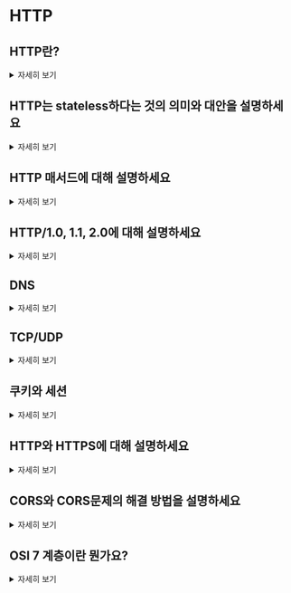 # HTTP

## HTTP란?

<details>
<summary>자세히 보기</summary>
HTTP는 HyperText Transfer Protocol의 약자로, 클라이언트와 서버 간 웹 상에서 데이터를 주고받기 위한 프로토콜입니다. 주로 웹 페이지, 이미지, 동영상 등의 리소스를 교환하는데 사용됩니다.
</details>

## HTTP는 stateless하다는 것의 의미와 대안을 설명하세요

<details>
<summary>자세히 보기</summary>
 서버가 이전 요청에 대한 정보를 저장하지 않기 때문에 각각의 요청이 독립적이라는 의미입니다. 이러한 특성 덕분에 서버의 메모리 사용량이 줄어들고 확장성이 증가합니다. 그러나 상태 정보가 필요한 경우 추가 구현이 필요하며, 이때 쿠키와 세션을 이용하여 클라이언트의 상태 정보를 저장하고 추적할

 - 무상태(stateless)
 서버가 클라이언트의 상태를 보존하지 않음
 클라이언트 요청은 독립적으로 처리되며, 서버는 요청에 대한 응답만 전송
 서버의 확장성을 높임
 - 비연결성(connectionless)
 클라이언트의 요청과 서버의 응답 사이에 연결을 유지하지 않음
 서버는 불필요한 연결을 줄이고 많은 클라이언트의 요청을 동시에 처리할 수 있음
</details>

## HTTP 매서드에 대해 설명하세요

<details>
<summary>자세히 보기</summary>
 HTTP 매서드는 클라이언트가 서버에 요청을 보낼 때 사용하는 동작 방식입니다.
 GET: 리소스를 요청하는 메소드입니다. 
  POST: 리소스를 전송하는 메소드입니다. 
  PUT: 리소스를 업데이트하는 메소드입니다.
  PATCH: 리소스의 일부분만 수정하는 메소드입니다.
  DELETE: 특정 리소스를 삭제하는 메소드입니다.
</details>

## HTTP/1.0, 1.1, 2.0에 대해 설명하세요

<details>
<summary>자세히 보기</summary>
 HTTP/1.0은 기본 요청-응답 메커니즘을 제공하는 첫 버전입니다. HTTP/1.1은 지속적인 연결과 파이프라이닝 기능이 추가되어 성능이 향상되었고, HTTP/2.0은 다중화와 서버 푸시를 도입하여 웹 성능을 더욱 개선했습니다.
</details>

## DNS

<details>
<summary>자세히 보기</summary>
<pre>
 Domain Name System
 도메인 이름과 IP 주소간의 변환을 처리하는 시스템.
 인터넷 서비스 제공자(ISP)가 제공하는 DNS서버를 통해 실행.

 1. 웹브라우저에 도메인 이름을 입력하여 접속
 2. DNS서버에서 도메인 이름을 IP주소로 변환
 3. IP주소를 통해 웹서버에 페이지 요청
 4. 웹 브라우저에 웹페이지가 출력
</pre>
</details>

## TCP/UDP

<details>
<summary>자세히 보기</summary>
<pre>
 
 - TCP 
  신뢰성 있는 데이터 전송을 지원하는 연결 지향형 프로토콜
  패킷의 손실을 검사, 순서가 바뀌지 않도록 보장
  3-Way Handshake : TCP 통신을 시작할 준비가 되었는지 확인
  4-Way Handshake : TCP 통신을 종료할 준비가 되었는지 확인

  - UDP
  신호 절차 없이 일방적으로 데이터 전달
  데이터의 신뢰성은 낮지만 속도가 빠름
</pre>
</details>

## 쿠키와 세션

<details>
<summary>자세히 보기</summary>
<pre>
 
 - 쿠키
  클라이언트에 저장되는 데이터 파일
  서버의 부하가 줄어들지만 보안의 위험이 있음
 - 세션
  클라이언트의 상태 정보를 서버 측에서 유지
  보안성은 높지만 서버에 많은 자원이 필요하기 때문에 부하가 될 수 있음. 
 - JWT
  웹의 사용자 인증 정보를 안전하게 관리하기 위한 토큰
  서명을 통해 위조나 변조를 감지, 유효기간 설정으로 보안성을 높임
  서버에서 유지하지 않아도 됌.
</pre>
</details>

## HTTP와 HTTPS에 대해 설명하세요

<details>
<summary>자세히 보기</summary>
  HTTP는 도청이 가능하며(TCP/IP) 통신 상대를 확인하지 않아 신뢰성이 떨어집니다. 그래서 등장한 HTTPS는 보안 프로토콜인 SSL을 이용해 데이터를 암호화하고 보안성을 보장합니다. 추가로 검색엔진 최적화에도 도움을 줍니다.
</details>

## CORS와 CORS문제의 해결 방법을 설명하세요

<details>
<summary>자세히 보기</summary>
  CORS(Cross-Origin Resource Sharing)
   CORS는 보안을 위한 정책으로 CORS 문제는 일반적으로 브라우저가 다른 도메인의 리소스에 접근하려 할 때 서버가 적절한 CORS 헤더를 제공하지 않거나 클라이언트가 정책을 따르지 않는 경우에 발생합니다.
   해결방법으로는 서버 측에서 적절한 CORS 헤더를 설정하고, 클라이언트 측에서는 서버의 CORS 정책을 따르도록 구현합니다.
</details>

## OSI 7 계층이란 뭔가요?

<details>
<summary>자세히 보기</summary>
  물데네전세표응<br>
OSI 7 계층은 네트워크 통신을 7개의 계층으로 나누어 설명하는 모델입니다.
물리계층, 데이터 링크 계층, 네트워크 계층, 전송 계층, 세션 계층, 표현 계층, 응용 계층으로 나누어져 있고
각 계층을 서로 다른 기능을 담당하여 데이터를 전달합니다.
현대의 인터넷은 OSI모델이 아니라 TCP/IP모델을 따르고 있고 TCP/IP 모델에선 OSI모델의 세션 계층, 표현 계층, 응용 계층이 응용 계층으로 통합되어 있습니다.
</details>
